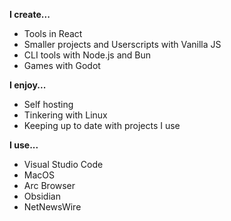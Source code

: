 **I create...**
- Tools in React
- Smaller projects and Userscripts with Vanilla JS
- CLI tools with Node.js and Bun
- Games with Godot

**I enjoy...**
- Self hosting
- Tinkering with Linux
- Keeping up to date with projects I use

**I use...**
- Visual Studio Code
- MacOS
- Arc Browser
- Obsidian
- NetNewsWire
